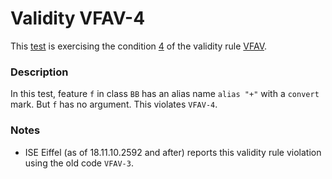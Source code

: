 # Validity VFAV-4

This [test](.) is exercising the condition [4](../Readme.md) of the validity rule [VFAV](../../vfav/Readme.md).

### Description

In this test, feature `f` in class `BB` has an alias name `alias "+"` with a `convert` mark. But `f` has no argument. This violates `VFAV-4`.

### Notes

* ISE Eiffel (as of 18.11.10.2592 and after) reports this validity rule violation using the old code `VFAV-3`.
